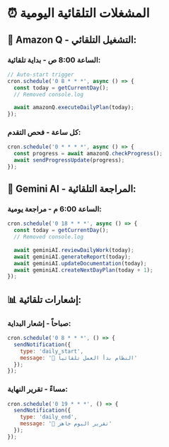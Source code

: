 # ⏰ المشغلات التلقائية اليومية

## 🤖 Amazon Q - التشغيل التلقائي:

### **الساعة 8:00 ص - بداية تلقائية:**
```javascript
// Auto-start trigger
cron.schedule('0 8 * * *', async () => {
  const today = getCurrentDay();
  // Removed console.log
  
  await amazonQ.executeDailyPlan(today);
});
```

### **كل ساعة - فحص التقدم:**
```javascript
cron.schedule('0 * * * *', async () => {
  const progress = await amazonQ.checkProgress();
  await sendProgressUpdate(progress);
});
```

## 🧠 Gemini AI - المراجعة التلقائية:

### **الساعة 6:00 م - مراجعة يومية:**
```javascript
cron.schedule('0 18 * * *', async () => {
  const today = getCurrentDay();
  // Removed console.log
  
  await geminiAI.reviewDailyWork(today);
  await geminiAI.generateReport(today);
  await geminiAI.updateDocumentation(today);
  await geminiAI.createNextDayPlan(today + 1);
});
```

## 📊 إشعارات تلقائية:

### **صباحاً - إشعار البداية:**
```javascript
cron.schedule('0 8 * * *', () => {
  sendNotification({
    type: 'daily_start',
    message: '🌅 النظام بدأ العمل تلقائياً'
  });
});
```

### **مساءً - تقرير النهاية:**
```javascript
cron.schedule('0 19 * * *', () => {
  sendNotification({
    type: 'daily_end', 
    message: '🌙 تقرير اليوم جاهز'
  });
});
```